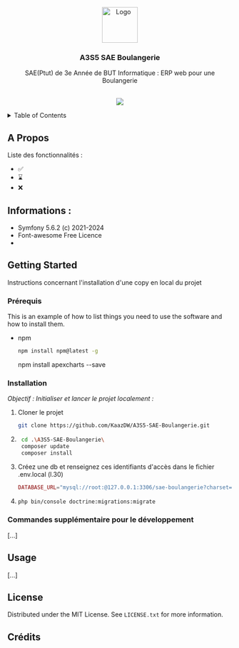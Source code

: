 

<!-- PROJECT LOGO -->
<br />
<div align="center">
  <a href="https://github.com/">
    <img src="images/logo.png" alt="Logo" width="80" height="80">
  </a>

  <h3 align="center">A3S5 SAE Boulangerie</h3>

  <p align="center">
    SAE(Ptut) de 3e Année de BUT Informatique : ERP web pour une Boulangerie
    <br />
    <br />
  </p>
</div>

<p align="center">
  <a href="https://skillicons.dev">
    <img src="https://skillicons.dev/icons?i=symfony,sass,js" />
  </a>
</p>

<!-- TABLE OF CONTENTS -->
<details>
  <summary>Table of Contents</summary>
  <ol>
    <li>
      <a href="#about-the-project">About The Project</a>
      <ul>
        <li><a href="#built-with">Built With</a></li>
      </ul>
    </li>
    <li>
      <a href="#getting-started">Getting Started</a>
      <ul>
        <li><a href="#prerequisites">Prerequisites</a></li>
        <li><a href="#installation">Installation</a></li>
      </ul>
    </li>
    <li><a href="#usage">Usage</a></li>
    <li><a href="#roadmap">Roadmap</a></li>
    <li><a href="#contributing">Contributing</a></li>
    <li><a href="#license">License</a></li>
    <li><a href="#contact">Contact</a></li>
    <li><a href="#acknowledgments">Acknowledgments</a></li>
  </ol>
</details>



<!-- ABOUT THE PROJECT -->
## A Propos

Liste des fonctionnalités : 
- ✅
- ⌛
- ❌

## Informations : 
- Symfony 5.6.2 (c) 2021-2024
- Font-awesome Free Licence
- 



<!-- GETTING STARTED -->
## Getting Started

Instructions concernant l'installation d'une copy en local du projet

### Prérequis

This is an example of how to list things you need to use the software and how to install them.
* npm
  ```sh
  npm install npm@latest -g
  ```
  npm install apexcharts --save

### Installation

_Objectif : Initialiser et lancer le projet localement :_
1. Cloner le projet
    ```sh
    git clone https://github.com/KaazDW/A3S5-SAE-Boulangerie.git
    ```
2. ```sh
    cd .\A3S5-SAE-Boulangerie\
    composer update
    composer install
3. Créez une db et renseignez ces identifiants d'accès dans le fichier .env.local (l.30)
    ```php
    DATABASE_URL="mysql://root:@127.0.0.1:3306/sae-boulangerie?charset=utf8"
    ```
3. ```sh
   php bin/console doctrine:migrations:migrate
   ```
   
### Commandes supplémentaire pour le développement
[...]

<!-- USAGE EXAMPLES -->
## Usage

[...]

<!-- LICENSE -->
## License

Distributed under the MIT License. See `LICENSE.txt` for more information.


<!-- Sources -->
## Crédits

